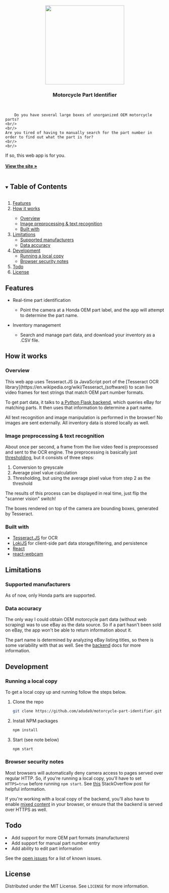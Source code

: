 <br/>
<p align="center">
  <a href="https://motorcycle-part-identifier.herokuapp.com">
    <img src="https://i.imgur.com/rMkbl2z.gif" width="250">
  </a>

  <h3 align="center">Motorcycle Part Identifier</h3>

  <p align="center">
<br/>
	
    	Do you have several large boxes of unorganized OEM motorcycle parts? 
	<br/>
	<br/>
	Are you tired of having to manually search for the part number in order to find out what the part is for? 
	<br/>
	<br/>
If so, this web app is for you.
    <br />
   <br />
    <a href="https://motorcycle-part-identifier.herokuapp.com"><strong>View the site »</strong></a>
   <br />

  </p>
</p>

<!-- TABLE OF CONTENTS -->
<details open="open">
  <summary><h2 style="display: inline-block">Table of Contents</h2></summary>
  <ol>
		 <li><a href="#features">Features</a></li>
		 <li><a href="#how-it-works">How it works</a></li>
	<ul>
	        <li><a href="#overview">Overview</a></li>
        <li><a href="#image-preprocessing--text-recognition">Image preprocessing & text recognition</a></li>
        <li><a href="#built-with">Built with</a></li>
       </ul>
    <li><a href="#limitations">Limitations</a>
    	<ul>
	        <li><a href="#supported-manufacturers">Supported manufacturers</a></li>
        <li><a href="#data-accuracy">Data accuracy</a></li>
       </ul>
</li>
    <li>
      <a href="#development">Development</a>
      <ul>
        <li><a href="#running-a-local-copy">Running a local copy</a></li>
        <li><a href="#browser-security-notes">Browser security notes</a></li>
      </ul>
    </li>
    <li><a href="#todo">Todo</a></li>
    <li><a href="#license">License</a></li>
  </ol>
</details>


## Features

* Real-time part identification
	* Point the camera at a Honda OEM part label, and the app will attempt to determine the part name.

* Inventory management
	* Search and manage part data, and download your inventory as a .CSV file.

## How it works

### Overview 

<p>This web app uses Tesseract.JS (a JavaScript port of the [Tesseract OCR library](https://en.wikipedia.org/wiki/Tesseract_(software)) to scan live video frames for text strings that match OEM part number formats. 

To get part data, it talks to [a Python Flask backend](), which queries eBay for matching parts. It then uses that information to determine a part name.

All text recognition and image manipulation is performed in the browser! No images are sent externally. All inventory data is stored locally as well. 

### Image preprocessing & text recognition

About once per second, a frame from the live video feed is preprocessed and sent to the OCR engine. The preprocessing is basically just [thresholding](https://en.wikipedia.org/wiki/Thresholding_(image_processing)), but it consists of three steps:

<ol>
	<li>Conversion to greyscale</li>
	<li>Average pixel value calculation</li>
	<li>Thresholding, but using the average pixel value from step 2 as the threshold</li>
</ol>

The results of this process can be displayed in real time, just flip the "scanner vision" switch! 

The boxes rendered on top of the camera are bounding boxes, generated by Tesseract.

### Built with

* [Tesseract.JS](https://github.com/naptha/tesseract.js#tesseractjs) for OCR
* [LokiJS](https://github.com/techfort/LokiJS) for client-side part data storage/filtering, and persistence
* [React](https://github.com/facebook/react) 
* [react-webcam](https://github.com/mozmorris/react-webcam)

## Limitations

### Supported manufacturers

As of now, only Honda parts are supported.

### Data accuracy

The only way I could obtain OEM motorcycle part data (without web scraping) was to use eBay as the data source. So if a part hasn't been sold on eBay, the app won't be able to return information about it.

The part name is determined by analyzing eBay listing titles, so there is some variability with that as well. See the [backend]() docs for more information.

## Development

### Running a local copy

To get a local copy up and running follow the steps below.

1. Clone the repo
   ```sh
   git clone https://github.com/aduda9/motorcycle-part-identifier.git
   ```
2. Install NPM packages
   ```sh
   npm install
   ```
2. Start (see note below)
   ```sh
   npm start
   ```

### Browser security notes

Most browsers will automatically deny camera access to pages served over regular HTTP. So, if you're running a local copy, you'll have to set ```HTTPS=true``` before running ```npm start```. See [this](https://stackoverflow.com/questions/44574399/create-react-app-how-to-use-https-instead-of-http) StackOverflow post for helpful information.

If you're working with a local copy of the backend, you'll also have to enable [mixed content](https://stackoverflow.com/questions/44574399/create-react-app-how-to-use-https-instead-of-http) in your browser, or ensure that the backend is served over HTTPS as well. 

## Todo

<li>Add support for more OEM part formats (manufacturers)
<li>Add support for manual part number entry
<li>Add ability to edit part information

See the [open issues](https://github.com/aduda9/motorcycle-part-identifier/issues) for a list of known issues.


<!-- LICENSE -->
## License

Distributed under the MIT License. See `LICENSE` for more information.
